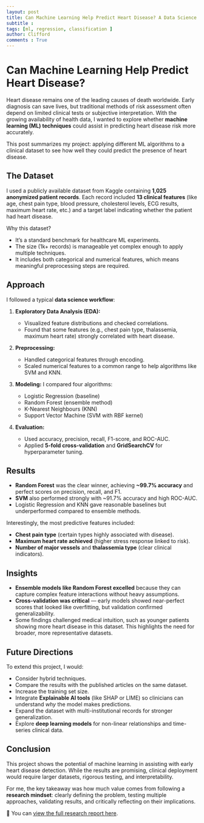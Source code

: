 ```yaml
---
layout: post
title: Can Machine Learning Help Predict Heart Disease? A Data Science Exploration
subtitle :  
tags: [ml, regression, classification ]
author: Clifford
comments : True
---
```


# Can Machine Learning Help Predict Heart Disease?

Heart disease remains one of the leading causes of death worldwide. Early diagnosis can save lives, but traditional methods of risk assessment often depend on limited clinical tests or subjective interpretation. With the growing availability of health data, I wanted to explore whether **machine learning (ML) techniques** could assist in predicting heart disease risk more accurately.

This post summarizes my project: applying different ML algorithms to a clinical dataset to see how well they could predict the presence of heart disease.


## The Dataset

I used a publicly available dataset from Kaggle containing **1,025 anonymized patient records**. Each record included **13 clinical features** (like age, chest pain type, blood pressure, cholesterol levels, ECG results, maximum heart rate, etc.) and a target label indicating whether the patient had heart disease.

Why this dataset?

* It’s a standard benchmark for healthcare ML experiments.
* The size (1k+ records) is manageable yet complex enough to apply multiple techniques.
* It includes both categorical and numerical features, which means meaningful preprocessing steps are required.


## Approach

I followed a typical **data science workflow**:

1. **Exploratory Data Analysis (EDA):**

   * Visualized feature distributions and checked correlations.
   * Found that some features (e.g., chest pain type, thalassemia, maximum heart rate) strongly correlated with heart disease.

2. **Preprocessing:**

   * Handled categorical features through encoding.
   * Scaled numerical features to a common range to help algorithms like SVM and KNN.

3. **Modeling:**
   I compared four algorithms:

   * Logistic Regression (baseline)
   * Random Forest (ensemble method)
   * K-Nearest Neighbours (KNN)
   * Support Vector Machine (SVM with RBF kernel)

4. **Evaluation:**

   * Used accuracy, precision, recall, F1-score, and ROC-AUC.
   * Applied **5-fold cross-validation** and **GridSearchCV** for hyperparameter tuning.


## Results

* **Random Forest** was the clear winner, achieving **\~99.7% accuracy** and perfect scores on precision, recall, and F1.
* **SVM** also performed strongly with \~91.7% accuracy and high ROC-AUC.
* Logistic Regression and KNN gave reasonable baselines but underperformed compared to ensemble methods.

Interestingly, the most predictive features included:

* **Chest pain type** (certain types highly associated with disease).
* **Maximum heart rate achieved** (higher stress response linked to risk).
* **Number of major vessels** and **thalassemia type** (clear clinical indicators).


## Insights

* **Ensemble models like Random Forest excelled** because they can capture complex feature interactions without heavy assumptions.
* **Cross-validation was critical** — early models showed near-perfect scores that looked like overfitting, but validation confirmed generalizability.
* Some findings challenged medical intuition, such as younger patients showing more heart disease in this dataset. This highlights the need for broader, more representative datasets.


## Future Directions

To extend this project, I would:

* Consider hybrid techniques.
* Compare the results with the published articles on the same dataset.
* Increase the training set size.
* Integrate **Explainable AI tools** (like SHAP or LIME) so clinicians can understand *why* the model makes predictions.
* Expand the dataset with multi-institutional records for stronger generalization.
* Explore **deep learning models** for non-linear relationships and time-series clinical data.


## Conclusion

This project shows the potential of machine learning in assisting with early heart disease detection. While the results are promising, clinical deployment would require larger datasets, rigorous testing, and interpretability.

For me, the key takeaway was how much value comes from following a **research mindset**: clearly defining the problem, testing multiple approaches, validating results, and critically reflecting on their implications.

📄 You can [view the full research report here](https://github.com/cliffordEmmanuel/heart-disease-prediction/blob/main/Heart-disesase-prediction-report.pdf).



